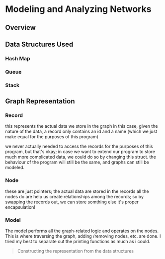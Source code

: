 # Modeling and Analyzing Networks

## Overview

## Data Structures Used

### Hash Map

### Queue

### Stack

## Graph Representation

### Record

this represents the actual data we store in the graph
in this case, given the nature of the data, a record only contains an id and a name (which we just make equal for the purposes of this program)

we never actually needed to access the records for the purposes of this program, but that's okay; in case we want to extend our program to store much more complicated data, we could do so by changing this struct. the behaviour of the program will still be the same, and graphs can still be modeled.

### Node

these are just pointers; the actual data are stored in the records
all the nodes do are help us create relationships among the records; so by swapping the records out, we can store somthing else
it's proper encapsulation!

### Model

The model performs all the graph-related logic and operates on the nodes.
This is where traversing the graph, adding /removing nodes, etc. are done. 
I tried my best to separate out the printing functions as much as i could.

> Constructing the representation from the data structures